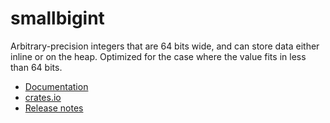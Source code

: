 # smallbigint

Arbitrary-precision integers that are 64 bits wide, and can store data either
inline or on the heap.  Optimized for the case where the value fits in less
than 64 bits.

* [Documentation](https://docs.rs/smallbigint)
* [crates.io](https://crates.io/crates/smallbigint)
* [Release notes](https://github.com/mbrubeck/smallbigint/releases)

